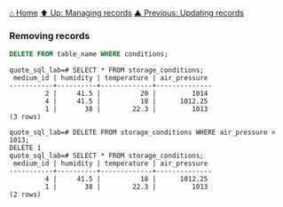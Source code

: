 [⌂ Home](../../../README.md)
[⬆ Up: Managing records](README.md)
[▲ Previous: Updating records](updating_records.md)

### Removing records

```sql
DELETE FROM table_name WHERE conditions;
```

```
quote_sql_lab=# SELECT * FROM storage_conditions;
 medium_id | humidity | temperature | air_pressure
-----------+----------+-------------+--------------
         2 |     41.5 |          20 |         1014
         4 |     41.5 |          18 |      1012.25
         1 |       38 |        22.3 |         1013
(3 rows)

quote_sql_lab=# DELETE FROM storage_conditions WHERE air_pressure > 1013;
DELETE 1
quote_sql_lab=# SELECT * FROM storage_conditions;
 medium_id | humidity | temperature | air_pressure
-----------+----------+-------------+--------------
         4 |     41.5 |          18 |      1012.25
         1 |       38 |        22.3 |         1013
(2 rows)

```
